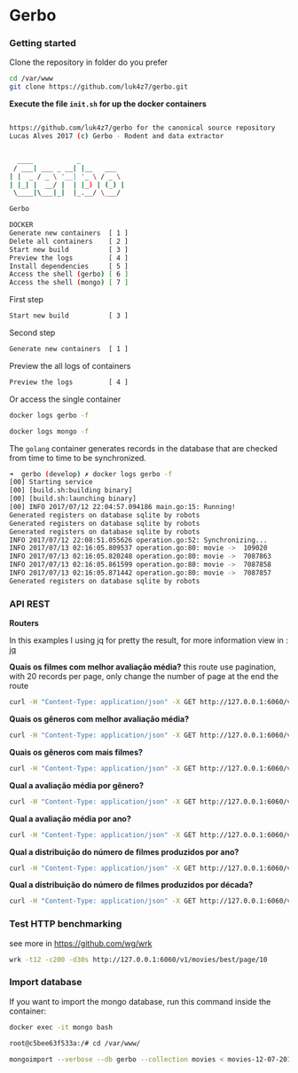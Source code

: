 # Gerbo

### Getting started

Clone the repository in folder do you prefer
```bash
cd /var/www
git clone https://github.com/luk4z7/gerbo.git
```

**Execute the file `init.sh` for up the docker containers**

```bash

https://github.com/luk4z7/gerbo for the canonical source repository
Lucas Alves 2017 (c) Gerbo - Rodent and data extractor


  ____           _
 / ___| ___ _ __| |__   ___
| |  _ / _ \ '__| '_ \ / _ \
| |_| |  __/ |  | |_) | (_) |
 \____|\___|_|  |_.__/ \___/

Gerbo

DOCKER
Generate new containers  [ 1 ]
Delete all containers    [ 2 ]
Start new build          [ 3 ]
Preview the logs         [ 4 ]
Install dependencies     [ 5 ]
Access the shell (gerbo) [ 6 ]
Access the shell (mongo) [ 7 ]

```

First step
```bash
Start new build          [ 3 ]
```

Second step
```bash
Generate new containers  [ 1 ]
```

Preview the all logs of containers
```bash
Preview the logs         [ 4 ]
```

Or access the single container
```bash
docker logs gerbo -f
```
```bash
docker logs mongo -f
```

The `golang` container generates records in the database that are checked from time to time to be synchronized.

```bash
➜  gerbo (develop) ✗ docker logs gerbo -f
[00] Starting service
[00] [build.sh:building binary]
[00] [build.sh:launching binary]
[00] INFO 2017/07/12 22:04:57.094186 main.go:15: Running!
Generated registers on database sqlite by robots
Generated registers on database sqlite by robots
Generated registers on database sqlite by robots
INFO 2017/07/12 22:08:51.055626 operation.go:52: Synchronizing...
INFO 2017/07/13 02:16:05.809537 operation.go:80: movie ->  109020
INFO 2017/07/13 02:16:05.820248 operation.go:80: movie ->  7087863
INFO 2017/07/13 02:16:05.861599 operation.go:80: movie ->  7087858
INFO 2017/07/13 02:16:05.871442 operation.go:80: movie ->  7087857
Generated registers on database sqlite by robots
```

### API REST

**Routers**

In this examples I using jq for pretty the result, for more information view in : [jq](https://stedolan.github.io/jq/)

**Quais os filmes com melhor avaliação média?**
this route use pagination, with 20 records per page, only change the number of page at the end the route
```bash
curl -H "Content-Type: application/json" -X GET http://127.0.0.1:6060/v1/movies/best/page/6 | jq
```

**Quais os gêneros com melhor avaliação média?**
```bash
curl -H "Content-Type: application/json" -X GET http://127.0.0.1:6060/v1/movies/genre/best | jq
```

**Quais os gêneros com mais filmes?**
```bash
curl -H "Content-Type: application/json" -X GET http://127.0.0.1:6060/v1/movies/genre/winner | jq
```

**Qual a avaliação média por gênero?**
```bash
curl -H "Content-Type: application/json" -X GET http://127.0.0.1:6060/v1/movies/rating/genre | jq
```

**Qual a avaliação média por ano?**
```bash
curl -H "Content-Type: application/json" -X GET http://127.0.0.1:6060/v1/movies/rating/year | jq
```

**Qual a distribuição do número de filmes produzidos por ano?**
```bash
curl -H "Content-Type: application/json" -X GET http://127.0.0.1:6060/v1/movies/distribution/year | jq
```

**Qual a distribuição do número de filmes produzidos por década?**
```bash
curl -H "Content-Type: application/json" -X GET http://127.0.0.1:6060/v1/movies/distribution/decade | jq
```

### Test HTTP benchmarking

see more in https://github.com/wg/wrk
```bash
wrk -t12 -c200 -d30s http://127.0.0.1:6060/v1/movies/best/page/10
```


### Import database
If you want to import the mongo database, run this command inside the container:

```bash
docker exec -it mongo bash

root@c5bee63f533a:/# cd /var/www/

mongoimport --verbose --db gerbo --collection movies < movies-12-07-2017.json
```














